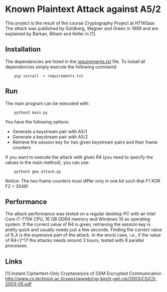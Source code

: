 # Known Plaintext Attack against A5/2
This project is the result of the course Cryptography Project at HTWSaar.
The attack was published by Goldberg, Wagner and Green in 1999 and are
explained by Barkan, Biham and Keller in [1].

## Installation
The dependencies are listed in the  [requirements.txt](./requirements.txt) file. To install all dependencies simply
execute the following command:
```
	pip install -r requirements.txt
```
## Run
The main program can be executed with:
```
	python3 main.py
```
You have the following options:

- Generate a keystream pair with A5/1
- Generate a keystream pair with A5/2
- Retrieve the session key for two given keystream pairs and their frame counters

If you want to execute the attack with given R4 (you need to specify the values in the main method), you can use:
```
	python3 gww_attack.py
```
Notice: The two frame counters must differ only in one bit such that F1 XOR F2 = 2048!
## Performance
The attack performance was tested on a regular desktop PC with an Intel Core i7-770K CPU, 16 GB DDR4 memory and Windows 10 as operating system. 
If the correct value of R4 is given, retrieving the session key is pretty quick and usually needs just a few seconds. 
Finding the correct value of R_4 is the expensive part of the attack. 
In the worst case, i.e., if the value of R4=2^17 the attacks needs around 3 hours, tested with 8 parallel processes. 

## Links
[1] Instant Ciphertext-Only Cryptanalysis of GSM Encrypted Communication 
http://www.cs.technion.ac.il/users/wwwb/cgi-bin/tr-get.cgi/2003/CS/CS-2003-05.pdf
